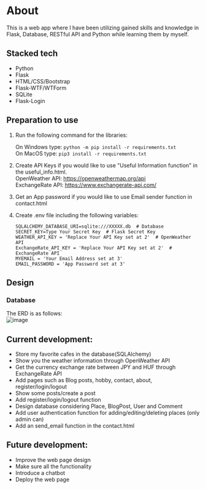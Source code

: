 # About
This is a web app where I have been utilizing gained skills and knowledge in Flask, Database, RESTful API and Python while learning them by myself.

## Stacked tech
- Python
- Flask
- HTML/CSS/Bootstrap
- Flask-WTF/WTForm
- SQLite
- Flask-Login

## Preparation to use
1. Run the following command for the libraries:
   
   On Windows type:
   ```python -m pip install -r requirements.txt```  
   On MacOS type:
   ```pip3 install -r requirements.txt```

2. Create API Keys if you would like to use "Useful Information function" in the useful_info.html.  
   OpenWeather API: https://openweathermap.org/api  
   ExchangeRate API: https://www.exchangerate-api.com/

3. Get an App password if you would like to use Email sender function in contact.html  
   
4. Create .env file including the following variables:
   ```
   SQLALCHEMY_DATABASE_URI=sqlite:///XXXXX.db  # Database
   SECRET_KEY=Type Your Secret Key  # Flask Secret Key
   WEATHER_API_KEY = 'Replace Your API Key set at 2'  # OpenWeather API
   ExchangeRate_API_KEY = 'Replace Your API Key set at 2'  # ExchangeRate API
   MYEMAIL = 'Your Email Address set at 3'
   EMAIL_PASSWORD = 'App Password set at 3'
   ```


## Design
### Database
The ERD is as follows:  
![image](https://github.com/user-attachments/assets/68e1780e-5b8a-4942-bcf1-afad40384a81)


## Current development:  
- Store my favorite cafes in the database(SQLAlchemy)
- Show you the weather information through OpenWeather API
- Get the currency exchange rate between JPY and HUF through ExchangeRate API
- Add pages such as Blog posts, hobby, contact, about, register/login/logout
- Show some posts/create a post
- Add register/login/logout function
- Design database considering Place, BlogPost, User and Comment
- Add user authentication function for adding/editing/deleting places (only admin can)
- Add an send_email function in the contact.html

## Future development:
- Improve the web page design
- Make sure all the functionality
- Introduce a chatbot
- Deploy the web page